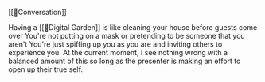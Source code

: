 [[🌳Conversation]]

Having a [[🌰Digital Garden]] is like cleaning your house before guests come over You're not putting on a mask or pretending to be someone that you aren't You're just spiffing up you as you are and inviting others to experience you. At the current moment, I see nothing wrong with a balanced amount of this so long as the presenter is making an effort to open up their true self.